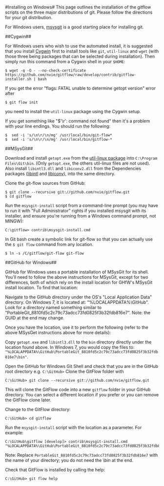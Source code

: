 #Installing on Windows#
This page outlines the installation of the gitflow scripts on the three major distributions of git. Please follow the directions for your git distribution.

For Windows users, [msysgit](http://code.google.com/p/msysgit/) is a good
starting place for installing git.

##Cygwin##

For Windows users who wish to use the automated install, it is suggested that you install [Cygwin](http://www.cygwin.com/)
first to install tools like `git`, `util-linux` and `wget` (with those three being packages that can be selected
during installation). Then simply run this command from a Cygwin shell in your `$HOME`:

	$ wget -q -O - --no-check-certificate https://github.com/nvie/gitflow/raw/develop/contrib/gitflow-installer.sh | bash

If you get the error "flags: FATAL unable to determine getopt version" error after 

	$ git flow init

you need to install the `util-linux` package using the Cygwin setup.

If you get something like "$'\r': command not found" then it's a problem with your line endings.  You should run the following:

	$  sed -i 's/\n\r/\n/mg' /usr/local/bin/git-flow*
	$  sed -i 's/\n\r/\n/mg' /usr/local/bin/gitflow-*

##MSysGit##

Download and install `getopt.exe` from the [util-linux package](http://gnuwin32.sourceforge.net/packages/util-linux-ng.htm) into `C:\Program Files\Git\bin`. (Only `getopt.exe`, the others util-linux files are not used). Also install `libintl3.dll` and `libiconv2.dll` from the Dependencies packages ([libintl](http://gnuwin32.sourceforge.net/packages/libintl.htm) and [libiconv](http://gnuwin32.sourceforge.net/packages/libiconv.htm)), into the same directory. 

Clone the git-flow sources from GitHub:

	$ git clone --recursive git://github.com/nvie/gitflow.git
	$ cd gitflow

Run the `msysgit-install` script from a command-line prompt (you may have to
run it with "Full Administrator" rights if you installed msysgit with its
installer, and ensure you're running from a Windows command prompt, not MINGW):

	C:\gitflow> contrib\msysgit-install.cmd

In Git bash create a symbolic link for git-flow so that you can actually use the `$ git flow` command from any location.

	$ ln -s /C/gitflow/git-flow git-flow

##GitHub for Windows##

GitHub for Windows uses a portable installation of MSysGit for its shell. You'll need to follow the above instructions for MSysGit, except for two differences, both of which rely on the install location for GHfW's MSysGit install location. To find that location:

Navigate to the GitHub directory under the OS's "Local Application Data" directory. On Windows 7, it is located at: "%LOCALAPPDATA%\GitHub".
Look for a directory named something similar to "PortableGit_8810fd5c2c79c73adcc73fd0825f3b32fdb816e7". Note: the GUID at the end may change.

Once you have the location, use it to perform the following (refer to the above MSysGet instructions above for more details):

Copy `getopt.exe` and `libintl3.dll` to the `bin` directory directly under the location found above. In Windows 7, you would copy the files to: `"%LOCALAPPDATA%\GitHub\PortableGit_8810fd5c2c79c73adcc73fd0825f3b32fdb816e7\bin"`.

Open the GitHub for Windows Git Shell and check that you are in the GitHub root directory e.g. `C:\GitHub>`
Clone the GitFlow folder with 

	C:\GitHub> git clone --recursive git://github.com/nvie/gitflow.git

This will clone the GitFlow code into a new `gitflow` folder in your GitHub directory. You can select a different location if you prefer or you can remove the GitFlow clone later.

Change to the GitFlow directory:

	C:\GitHub> cd gitflow

Run the `msysgit-install` script with the location as a parameter. For example:

	C:\GitHub\gitflow [develop]> contrib\msysgit-install.cmd "%LOCALAPPDATA%\GitHub\PortableGit_8810fd5c2c79c73adcc73fd0825f3b32fdb816e7"

Note: Replace `PortableGit_8810fd5c2c79c73adcc73fd0825f3b32fdb816e7` with the name of your directory; you do not need the \bin at the end.

Check that GitFlow is installed by calling the help:

	C:\GitHub> git flow help 
